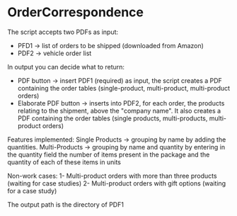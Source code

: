 # OrderCorrespondence
The script accepts two PDFs as input:
- PFD1 -> list of orders to be shipped (downloaded from Amazon)
- PDF2 -> vehicle order list

In output you can decide what to return:
- PDF button -> insert PDF1 (required) as input, the script creates a PDF containing the order tables (single-product, multi-product, multi-product orders)
- Elaborate PDF button -> inserts into PDF2, for each order, the products relating to the shipment, above the "company name". It also creates a PDF containing the order tables (single products, multi-products, multi-product orders)

Features implemented:
Single Products -> grouping by name by adding the quantities.
Multi-Products -> grouping by name and quantity by entering in the quantity field the number of items present in the package and the quantity of each of these items in units

Non-work cases:
1- Multi-product orders with more than three products (waiting for case studies)
2- Multi-product orders with gift options (waiting for a case study)

The output path is the directory of PDF1